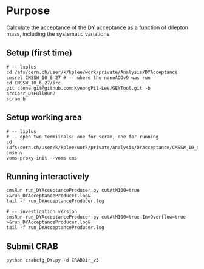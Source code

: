 # Purpose

Calculate the acceptance of the DY acceptance as a function of dilepton mass, including the systematic variations

## Setup (first time)

```shell
# -- lxplus
cd /afs/cern.ch/user/k/kplee/work/private/Analysis/DYAcceptance
cmsrel CMSSW_10_6_27 # -- where the nanoAODv9 was run
cd CMSSW_10_6_27/src
git clone git@github.com:KyeongPil-Lee/GENTool.git -b accCorr_DYFullRun2
scram b
```

## Setup working area

```shell
# -- lxplus
# -- open two termiinals: one for scram, one for running
cd /afs/cern.ch/user/k/kplee/work/private/Analysis/DYAcceptance/CMSSW_10_6_27/src/GENTool/EDTool/test/Acceptance
cmsenv
voms-proxy-init --voms cms
```

## Running interactively

```shell
cmsRun run_DYAcceptanceProducer.py cutAtM100=true >&run_DYAcceptanceProducer.log&
tail -f run_DYAcceptanceProducer.log

# -- investigation version
cmsRun run_DYAcceptanceProducer.py cutAtM100=true InvOverflow=true >&run_DYAcceptanceProducer.log&
tail -f run_DYAcceptanceProducer.log
```

## Submit CRAB

```
python crabcfg_DY.py -d CRABDir_v3
```


